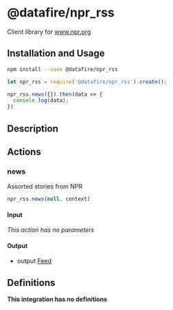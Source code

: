 # @datafire/npr_rss

Client library for www.npr.org

## Installation and Usage
```bash
npm install --save @datafire/npr_rss
```
```js
let npr_rss = require('@datafire/npr_rss').create();

npr_rss.news({}).then(data => {
  console.log(data);
})
```

## Description



## Actions

### news
Assorted stories from NPR


```js
npr_rss.news(null, context)
```

#### Input
*This action has no parameters*

#### Output
* output [Feed](#feed)



## Definitions

**This integration has no definitions**
